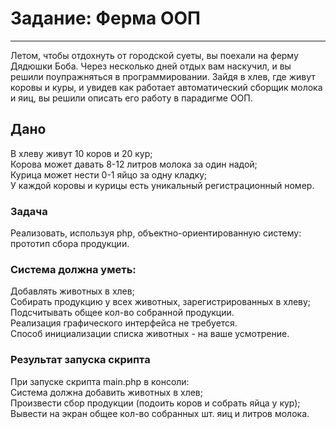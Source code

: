 
# Задание: Ферма ООП

<hr>
Летом, чтобы отдохнуть от городской суеты, вы поехали на ферму Дядюшки Боба. Через несколько дней отдых вам наскучил, и вы решили поупражняться в программировании. Зайдя в хлев, где живут коровы и куры, и увидев как работает автоматический сборщик молока и яиц, вы решили описать его работу в парадигме ООП.

## Дано
В хлеву живут 10 коров и 20 кур;
<br>
Корова может давать 8-12 литров молока за один надой;
<br>
Курица может нести 0-1 яйцо за одну кладку;
<br>
У каждой коровы и курицы есть уникальный регистрационный номер.

### Задача
Реализовать, используя php, объектно-ориентированную систему: прототип сбора продукции.
<br>
### Система должна уметь:
Добавлять животных в хлев;<br>
Собирать продукцию у всех животных, зарегистрированных в хлеву;<br>
Подсчитывать общее кол-во собранной продукции.<br>
Реализация графического интерфейса не требуется.<br>
Способ инициализации списка животных - на ваше усмотрение.<br>

### Результат запуска скрипта

При запуске скрипта main.php в консоли:<br>
Система должна добавить животных в хлев;<br>
Произвести сбор продукции (подоить коров и собрать яйца у кур);<br>
Вывести на экран общее кол-во собранных шт. яиц и литров молока.<br>
